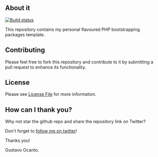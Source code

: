 ## About it
<a href="https://github.com/gocanto/php-template/actions"><img src="https://github.com/gocanto/php-template/workflows/build/badge.svg" alt="Build status"></a>

This repository contains my personal flavoured PHP bootstrapping packages template.

## Contributing

Please feel free to fork this repository and contribute to it by submitting a pull request to enhance its functionality.

## License

Please see [License File](https://github.com/gocanto/my-template/blob/master/LICENSE.md) for more information.

## How can I thank you?
Why not star the github repo and share the repository link on Twitter?

Don't forget to [follow me on twitter](https://twitter.com/gocanto)!

Thanks you!

Gustavo Ocanto.
